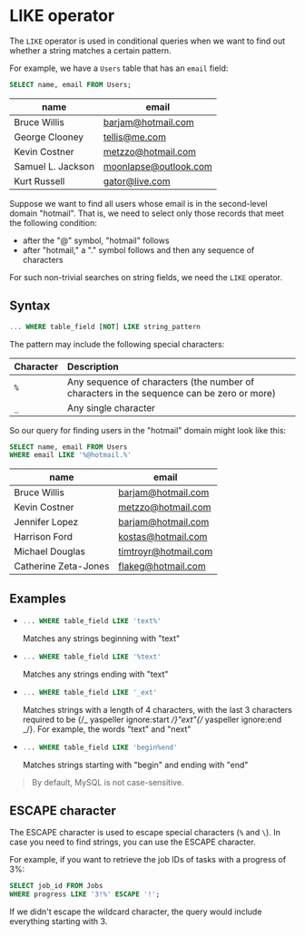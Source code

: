 # LIKE operator

The `LIKE` operator is used in conditional queries when we want to find out whether a string matches a certain pattern.

For example, we have a `Users` table that has an `email` field:

```sql
SELECT name, email FROM Users;
```

| name              | email                 |
| ----------------- | --------------------- |
| Bruce Willis      | barjam@hotmail.com    |
| George Clooney    | tellis@me.com         |
| Kevin Costner     | metzzo@hotmail.com    |
| Samuel L. Jackson | moonlapse@outlook.com |
| Kurt Russell      | gator@live.com        |

Suppose we want to find all users whose email is in the second-level domain "hotmail".
That is, we need to select only those records that meet the following condition:

- after the "@" symbol, "hotmail" follows
- after "hotmail," a "." symbol follows and then any sequence of characters

For such non-trivial searches on string fields, we need the `LIKE` operator.

## Syntax

```sql
... WHERE table_field [NOT] LIKE string_pattern
```

The pattern may include the following special characters:

| Character | Description                                                                               |
| :-------- | :---------------------------------------------------------------------------------------- |
| `%`       | Any sequence of characters (the number of characters in the sequence can be zero or more) |
| `_`       | Any single character                                                                      |

So our query for finding users in the "hotmail" domain might look like this:

```sql
SELECT name, email FROM Users
WHERE email LIKE '%@hotmail.%'
```

| name                 | email                |
| -------------------- | -------------------- |
| Bruce Willis         | barjam@hotmail.com   |
| Kevin Costner        | metzzo@hotmail.com   |
| Jennifer Lopez       | barjam@hotmail.com   |
| Harrison Ford        | kostas@hotmail.com   |
| Michael Douglas      | timtroyr@hotmail.com |
| Catherine Zeta-Jones | flakeg@hotmail.com   |

## Examples

- ```sql
  ... WHERE table_field LIKE 'text%'
  ```

  Matches any strings beginning with "text"

- ```sql
  ... WHERE table_field LIKE '%text'
  ```

  Matches any strings ending with "text"

- ```sql
  ... WHERE table_field LIKE '_ext'
  ```

  Matches strings with a length of 4 characters, with the last 3 characters required to be {/_ yaspeller ignore:start _/}"ext"{/_ yaspeller ignore:end _/}. For example, the words "text" and "next"

- ```sql
  ... WHERE table_field LIKE 'begin%end'
  ```
  Matches strings starting with "begin" and ending with "end"

> By default, MySQL is not case-sensitive.

## ESCAPE character

The ESCAPE character is used to escape special characters (`%` and `\`). In case you need to find strings, you can use the ESCAPE character.

For example, if you want to retrieve the job IDs of tasks with a progress of 3%:

```sql
SELECT job_id FROM Jobs
WHERE progress LIKE '3!%' ESCAPE '!';
```

If we didn't escape the wildcard character, the query would include everything starting with 3.
